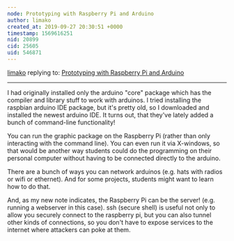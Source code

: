 ```yaml
---
node: Prototyping with Raspberry Pi and Arduino
author: limako
created_at: 2019-09-27 20:30:51 +0000
timestamp: 1569616251
nid: 20899
cid: 25605
uid: 546871
---
```




[limako](../profile/limako) replying to: [Prototyping with Raspberry Pi and Arduino](../notes/limako/09-17-2019/prototyping-with-raspberry-pi-and-arduino)

----
I had originally installed only the arduino "core" package which has the compiler and library stuff to work with arduinos. I tried installing the raspbian arduino IDE package, but it's pretty old, so I downloaded and installed the newest arduino IDE. It turns out, that they've lately added a bunch of command-line functionality!

You can run the graphic package on the Raspberry Pi (rather than only interacting with the command line). You can even run it via X-windows, so that would be another way students could do the programming on their personal computer without having to be connected directly to the arduino. 

There are a bunch of ways you can network arduinos (e.g. hats with radios or wifi or ethernet). And for some projects, students might want to learn how to do that.  

And, as my new note indicates, the Raspberry Pi can be the server! (e.g. running a webserver in this case).  ssh (secure shell) is useful not only to allow you securely connect to the raspberry pi, but you can also tunnel other kinds of connections, so you don't have to expose services to the internet where attackers can poke at them.